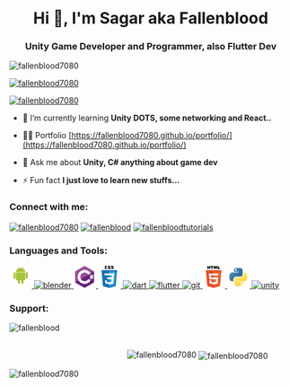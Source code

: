 <h1 align="center">Hi 👋, I'm Sagar aka Fallenblood</h1>
<h3 align="center">Unity Game Developer and Programmer, also Flutter Dev</h3>

<p align="left"> <img src="https://komarev.com/ghpvc/?username=fallenblood7080&label=Profile%20views&color=0e75b6&style=flat" alt="fallenblood7080" /> </p>

<p align="left"> <a href="https://github.com/ryo-ma/github-profile-trophy"><img src="https://github-profile-trophy.vercel.app/?username=fallenblood7080" alt="fallenblood7080" /></a> </p>

<p align="left"> <a href="https://twitter.com/fallenblood7080" target="blank"><img src="https://img.shields.io/twitter/follow/fallenblood7080?logo=twitter&style=for-the-badge" alt="fallenblood7080" /></a> </p>

- 🌱 I’m currently learning **Unity DOTS, some networking and React..**

- 👨‍💻 Portfolio [https://fallenblood7080.github.io/portfolio/](https://fallenblood7080.github.io/portfolio/)

- 💬 Ask me about **Unity, C# anything about game dev**

- ⚡ Fun fact **I just love to learn new stuffs...**

<h3 align="left">Connect with me:</h3>
<p align="left">
<a href="https://twitter.com/fallenblood7080" target="blank"><img align="center" src="https://raw.githubusercontent.com/rahuldkjain/github-profile-readme-generator/master/src/images/icons/Social/twitter.svg" alt="fallenblood7080" height="30" width="40" /></a>
<a href="https://linkedin.com/in/fallenblood" target="blank"><img align="center" src="https://raw.githubusercontent.com/rahuldkjain/github-profile-readme-generator/master/src/images/icons/Social/linked-in-alt.svg" alt="fallenblood" height="30" width="40" /></a>
<a href="https://www.youtube.com/c/fallenbloodtutorials" target="blank"><img align="center" src="https://raw.githubusercontent.com/rahuldkjain/github-profile-readme-generator/master/src/images/icons/Social/youtube.svg" alt="fallenbloodtutorials" height="30" width="40" /></a>
</p>

<h3 align="left">Languages and Tools:</h3>
<p align="left"> <a href="https://developer.android.com" target="_blank" rel="noreferrer"> <img src="https://raw.githubusercontent.com/devicons/devicon/master/icons/android/android-original-wordmark.svg" alt="android" width="40" height="40"/> </a> <a href="https://www.blender.org/" target="_blank" rel="noreferrer"> <img src="https://download.blender.org/branding/community/blender_community_badge_white.svg" alt="blender" width="40" height="40"/> </a> <a href="https://www.w3schools.com/cs/" target="_blank" rel="noreferrer"> <img src="https://raw.githubusercontent.com/devicons/devicon/master/icons/csharp/csharp-original.svg" alt="csharp" width="40" height="40"/> </a> <a href="https://www.w3schools.com/css/" target="_blank" rel="noreferrer"> <img src="https://raw.githubusercontent.com/devicons/devicon/master/icons/css3/css3-original-wordmark.svg" alt="css3" width="40" height="40"/> </a> <a href="https://dart.dev" target="_blank" rel="noreferrer"> <img src="https://www.vectorlogo.zone/logos/dartlang/dartlang-icon.svg" alt="dart" width="40" height="40"/> </a> <a href="https://flutter.dev" target="_blank" rel="noreferrer"> <img src="https://www.vectorlogo.zone/logos/flutterio/flutterio-icon.svg" alt="flutter" width="40" height="40"/> </a> <a href="https://git-scm.com/" target="_blank" rel="noreferrer"> <img src="https://www.vectorlogo.zone/logos/git-scm/git-scm-icon.svg" alt="git" width="40" height="40"/> </a> <a href="https://www.w3.org/html/" target="_blank" rel="noreferrer"> <img src="https://raw.githubusercontent.com/devicons/devicon/master/icons/html5/html5-original-wordmark.svg" alt="html5" width="40" height="40"/> </a> <a href="https://www.python.org" target="_blank" rel="noreferrer"> <img src="https://raw.githubusercontent.com/devicons/devicon/master/icons/python/python-original.svg" alt="python" width="40" height="40"/> </a> <a href="https://unity.com/" target="_blank" rel="noreferrer"> <img src="https://www.vectorlogo.zone/logos/unity3d/unity3d-icon.svg" alt="unity" width="40" height="40"/> </a> </p>

<h3 align="left">Support:</h3>
<p><a href="https://ko-fi.com/fallenblood"> <img align="left" src="https://cdn.ko-fi.com/cdn/kofi3.png?v=3" height="50" width="210" alt="fallenblood" /></a></p><br><br>

<p><img align="left" src="https://github-readme-stats.vercel.app/api/top-langs?username=fallenblood7080&show_icons=true&locale=en&layout=compact" alt="fallenblood7080" /></p>

<p>&nbsp;<img align="center" src="https://github-readme-stats.vercel.app/api?username=fallenblood7080&show_icons=true&locale=en" alt="fallenblood7080" /></p>

<p><img align="center" src="https://github-readme-streak-stats.herokuapp.com/?user=fallenblood7080&" alt="fallenblood7080" /></p>
